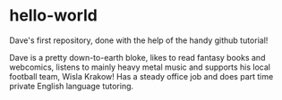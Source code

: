 # hello-world
Dave's first repository, done with the help of the handy github tutorial!

Dave is a pretty down-to-earth bloke, likes to read fantasy books and webcomics, listens to mainly heavy metal music and supports his local football team, Wisla Krakow! Has a steady office job and does part time private English language tutoring.
